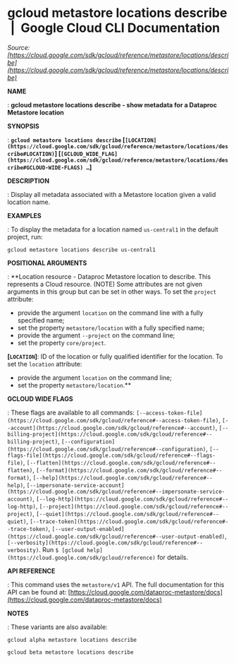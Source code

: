 # gcloud metastore locations describe  |  Google Cloud CLI Documentation

*Source: [https://cloud.google.com/sdk/gcloud/reference/metastore/locations/describe](https://cloud.google.com/sdk/gcloud/reference/metastore/locations/describe)*

**NAME**

: **gcloud metastore locations describe - show metadata for a Dataproc Metastore location**

**SYNOPSIS**

: **`gcloud metastore locations describe` [`[LOCATION](https://cloud.google.com/sdk/gcloud/reference/metastore/locations/describe#LOCATION)`] [`[GCLOUD_WIDE_FLAG](https://cloud.google.com/sdk/gcloud/reference/metastore/locations/describe#GCLOUD-WIDE-FLAGS) …`]**

**DESCRIPTION**

: Display all metadata associated with a Metastore location given a valid location
name.

**EXAMPLES**

: To display the metadata for a location named `us-central1` in the
default project, run:

```
gcloud metastore locations describe us-central1
```

**POSITIONAL ARGUMENTS**

: **Location resource - Dataproc Metastore location to describe. This represents a
Cloud resource. (NOTE) Some attributes are not given arguments in this group but
can be set in other ways.
To set the `project` attribute:

- provide the argument `location` on the command line with a fully
specified name;
- set the property `metastore/location` with a fully specified name;
- provide the argument `--project` on the command line;
- set the property `core/project`.

**[`LOCATION`]**:
ID of the location or fully qualified identifier for the location.
To set the `location` attribute:

- provide the argument `location` on the command line;
- set the property `metastore/location`.**

**GCLOUD WIDE FLAGS**

: These flags are available to all commands: `[--access-token-file](https://cloud.google.com/sdk/gcloud/reference#--access-token-file)`,
`[--account](https://cloud.google.com/sdk/gcloud/reference#--account)`, `[--billing-project](https://cloud.google.com/sdk/gcloud/reference#--billing-project)`,
`[--configuration](https://cloud.google.com/sdk/gcloud/reference#--configuration)`,
`[--flags-file](https://cloud.google.com/sdk/gcloud/reference#--flags-file)`,
`[--flatten](https://cloud.google.com/sdk/gcloud/reference#--flatten)`, `[--format](https://cloud.google.com/sdk/gcloud/reference#--format)`, `[--help](https://cloud.google.com/sdk/gcloud/reference#--help)`, `[--impersonate-service-account](https://cloud.google.com/sdk/gcloud/reference#--impersonate-service-account)`,
`[--log-http](https://cloud.google.com/sdk/gcloud/reference#--log-http)`,
`[--project](https://cloud.google.com/sdk/gcloud/reference#--project)`, `[--quiet](https://cloud.google.com/sdk/gcloud/reference#--quiet)`, `[--trace-token](https://cloud.google.com/sdk/gcloud/reference#--trace-token)`, `[--user-output-enabled](https://cloud.google.com/sdk/gcloud/reference#--user-output-enabled)`,
`[--verbosity](https://cloud.google.com/sdk/gcloud/reference#--verbosity)`.
Run `$ [gcloud help](https://cloud.google.com/sdk/gcloud/reference)` for details.

**API REFERENCE**

: This command uses the `metastore/v1` API. The full documentation for
this API can be found at: [https://cloud.google.com/dataproc-metastore/docs](https://cloud.google.com/dataproc-metastore/docs)

**NOTES**

: These variants are also available:

```
gcloud alpha metastore locations describe
```

```
gcloud beta metastore locations describe
```